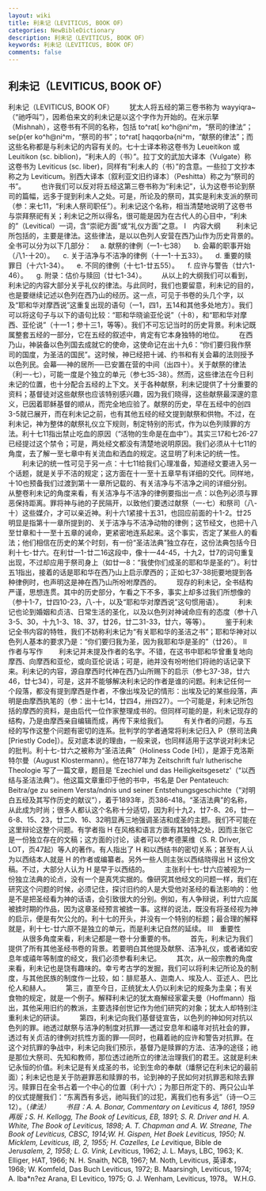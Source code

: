 ```yaml
---
layout: wiki
title: 利未记（LEVITICUS, BOOK OF）
categories: NewBibleDictionary
description: 利未记（LEVITICUS, BOOK OF）
keywords: 利未记（LEVITICUS, BOOK OF）
comments: false
---
```


## 利未记（LEVITICUS, BOOK OF）



利未记（LEVITICUS, BOOK OF）
　　犹太人将五经的第三卷书称为 wayyiqra~ （“祂呼叫”），因希伯来文的利未记是以这个字作为开始的。在米示拏（Mishnah），这卷书有不同的名称，包括 to^rat[ ko^h@ni^m，“祭司的律法”；se{p{er ko^h@ni^m，“祭司的书”；to^rat[ haqqorba{ni^m，“献祭的律法”；而这些名称都是与利未记的内容有关的。七十士译本称这卷书为 Leueitikon 或 Leuitikon (sc.
biblion)，“利未人的（书）”。拉丁文的武加大译本（Vulgate）称这卷书为 Leviticus (sc. liber)，同样有“利未人的（书）”的含意。一些拉丁文抄本称之为 Leviticum。别西大译本〔叙利亚文旧约译本〕（Peshitta）称之为“祭司的书”。
　　也许我们可以反对将五经这第三卷书称为“利未记”，认为这卷书论到祭司的篇幅，远多于提到利未人之处。可是，所论及的祭司，其实是利未支派的祭司（参：来七11，“利未人祭司职任”）。利未记这个名称，相当清楚地说明了这卷书与崇拜祭祀有关；利未记之所以得名，很可能是因为在古代人的心目中，“利未的”（Levitical）一词，含“崇祀方面”或“礼仪方面”之意。
Ⅰ　内容大纲
　　利未记所包括的，主要是律法。这些律法，是以以色列人安营在西乃山作为历史背景的。全书可以分为以下几部分：
　a. 献祭的律例（一1-七38）
　b. 会幕的职事开始（八1-十20）。
　c. 关于洁净与不洁净的律例（十一1-十五33）。
　d. 重要的赎罪日（十六1-34）。
　e. 不同的律例（十七1-廿五55）。
　f. 应许与警告（廿六1-46）。
　g. 附录：估价与赎回（廿七1-34）。
　　从以上的大纲我们可以看到，利未记的内容大部分关乎礼仪的律法。与此同时，我们也要留意，利未记的目的，也是要继续记述以色列在西乃山的经历。这一点，可见于书卷的头几个字，以及“耶和华对摩西说”这重复出现的语句（一1，四1，五14和其他多处地方）。我们可以将这句子与以下的语句比较：“耶和华晓谕亚伦说”（十8），和“耶和华对摩西、亚伦说”（十一1；参十三1，等等）。我们不可忘记当时的历史背景。利未记既属整套五经的一部分，它在五经的叙述中，肯定有它本身独特的地位。
　　在西乃山，神装备以色列国去成就它的使命，这使命记在出十九6：“你们要归我作祭司的国度，为圣洁的国民”。这时候，神已经把十诫、约书和有关会幕的法则授予以色列民。会幕──神的居所──已安置在营的中间（出四十）。关于献祭的律法（利一-七），可能一度是个独立的单元（参七35-38）。然而，这些律法在今日利未记的位置，也十分配合五经的上下文。关于各种献祭，利未记提供了十分重要的资料；基督徒对这些献祭也应该特别感兴趣，因为我们晓得，这些献祭最深邃的意义，已因着耶稣基督的顺从，而完全地应验了。献祭的历史，早在五经中的创四3-5就已展开，而在利未记之前，也有其他五经的经文提到献祭和供物。不过，在利未记，神为整体的献祭礼仪立下规则，制定特别的形式，作为以色列赎罪的方法。利十七11指出禁止吃血的原因（“活物的生命是在血中”）。其实三17和七26-27已经提过这个禁令；可是，两处经文都没有清楚地说明原因。我们必须从十七11的角度，去了解一至七章中有关流血和洒血的规定。这显明了利未记的统一性。
　　利未记的统一性可见于另一点：十七11给我们心理准备，知道经文要进入另一个话题，就是关乎不洁的规定；这方面在十一至十五章早有详细的交代。同样地，十10也预备我们过渡到第十一章所记载的、有关洁净与不洁净之间的详细分别。从整卷利未记的角度来看，有关洁净与不洁净的律例要指出一点：以色列必须与罪恶保持距离。罪将神与祂的子民隔开，以致他们要透过献祭（一-七）和祭司（八-十）这些媒介，才可以亲近神。利十六1紧接十五31，也回应前面的十1-2。廿25明显是指第十一章所提到的、关于洁净与不洁净动物的律例；这节经文，也把十八至廿章和十一至十五章的诫命，更紧密地连系起来。这个事实，否定了某些人的看法；他们相信在历史的某个时刻，有一份“圣洁法典”独立存在，这份法典包括今日利十七-廿六。在利廿一1-廿二16这段中，像十一44-45，十九2，廿7的词句重复出现，不过却应用于祭司身上（如廿一8：“我使你们成圣的耶和华是圣的”）。利廿五1指出，接着的话是耶和华在西乃山上启示摩西的；正如七37-38扼要地提到各种律例时，也声明这是神在西乃山所吩咐摩西的。
　　现存的利未记，全书结构严谨，思想连贯。其中的历史部分，乍看之下不多，事实上却多过我们所想像的（参十1-7，廿四10-23，八-十，以及“耶和华对摩西说”这句惯用语）。
　　利未记也论到婚姻和贞洁、日常生活的圣化，以及以色列对神诫命应有的态度（参十八3-5、30，十九1-3、18、37，廿26，廿二31-33，廿六，等等）。
　　鉴于利未记全书内容的特牲，我们不妨称利未记为“有关耶和华的圣洁之书”；耶和华神对以色列人基本的要求乃是：“你们要归我为圣，因为我耶和华是圣的”（廿26）。
Ⅱ　作者与写作
　　利未记并未提及作者的名字。不错，在这书中耶和华曾重复地向摩西、向摩西和亚伦，或向亚伦说话；可是，祂并没有吩咐他们将祂的话记录下来。利未记的内容，源自摩西时代神在西乃山所赐下的启示（参七37-38，廿六46，廿七34），可是，这并不能够解决利未记的作者是谁的问题。利未记任何一个段落，都没有提到摩西是作者，不像出埃及记的情形：出埃及记的某些段落，声明是由摩西执笔的（参：出十七14，廿四4，卅四27）。一个可能是，利未记所包括的摩西的资料，是由后代一位作家整理成书的。但同样可能的是，利未记现存的结构，乃是由摩西亲自编辑而成，再传下来给我们。
　　有关作者的问题，与五经的写作这整个问题有密切的连系。批判学的学者通常将利未记归入 P（祭司法典 [Priestly Code]）。反对底本说的理由，一般来说，也同样适用于这学说对利未记的批判。利十七-廿六之被称为“圣洁法典”（Holiness Code [H]），是源于克洛斯特尔曼（August Klostermann）。他在1877年为 Zeitschrift fu/r lutherische Theologie 写了一篇文章，题目是 'Ezechiel und das
Heiligkeitsgesetz'（“以西结与圣洁法典”）。他这篇文章重印于他的书中，书名是 Der Pentateuch: Beitra/ge zu seinem
Versta/ndnis und seiner Entstehungsgeschichte（“对明白五经及其写作历史的献议”），着于1893年，页386-418。“圣洁法典”的名称，从此成为时尚；很多人都认这个名称十分适切，因为利十九2，廿7-8、26，廿一6-8、15、23，廿二9、16、32明显再三地强调圣洁和成圣的主题。我们不可能在这里辩论这整个问题。有学者指 H 在风格和语言方面有其独特之处，因而主张它是一份独立存在的文稿；这方面的讨论，读者可以参考德莱维（S. R. Driver, LOT，页47起）等人的著作。有人指出了 H 和以西结书的密切关系；甚至有人认为以西结本人就是 H 的作者或编纂者。另外一些人则主张以西结晓得出 H 这份文稿。不过，大部分人认为 H 是早于以西结的。
　　主张利十七-廿六应被视为一份独立法典的论点，没有一个是真凭实据的。像研究其他经文的问题一样，我们在研究这个问题的时候，必须记住，探讨旧约的人是大受他对圣经的看法影响的：他是不是把圣经看为神的话语，会引致很大的分别。例如，有人争辩说，利廿六应属被掳时期的作品，因为这章圣经预言被掳一事。这样的说法，既没有将圣经视为神的启示，便是有欠公允的。利十七的开头，并没有一个特别的标题；最合理的解释就是，利十七-廿六原不是独立的单元，而是利未记自然的延续。
Ⅲ　重要性
　　从很多角度来看，利未记都是一卷十分重要的书。
　　首先，利未记为我们提供了所有其他圣经书卷的背景。若要明白其他提及献祭、洁净礼仪，或者诸如安息年或禧年等制度的经文，我们必须参看利未记。
　　其次，从一般宗教的角度来看，利未记也是饶有趣味的。幸亏考古学的发掘，我们可以将利未记所论及的制度，与其他民族的制度作一比较，如：腓尼基人、迦南人、埃及人、亚述人、巴比伦人和赫人。
　　第三，直至今日，正统犹太人仍以利未记的规条为圭臬；有关食物的规定，就是一个例子。解释利未记的犹太裔解经家霍夫曼（Hoffmann）指出，其他采用旧约的教派，主要选择创世记作为他们研究的对象；犹太人却特别注重利未记的研读。
　　第四，利未记向我们基督徒宣告，以色列的神如何对抗以色列的罪。祂透过献祭与洁净的制度对抗罪──透过安息年和禧年对抗社会的罪，透过有关贞洁的律例对抗性方面的罪──同时，也藉着祂的应许和警告对抗罪。在这个对抗罪的争战中，利未记向我们预示，基督乃是赎罪的方法、洁净的途径；祂是那位大祭司、先知和教师，那位透过祂所立的律法治理我们的君王。这就是利未记永恒的价值。利未记是有关成圣的书，论到生命的奉献（燔祭记在利未记的最前面）；利未记也是关于防避罪恶和赎罪的书，论到神的子民如何对抗罪恶和除去罪污。赎罪日在全书占着一个中心的位置（利十六）；为那日所定下的、两只公山羊的仪式提醒我们：“东离西有多远，祂叫我们的过犯，离我们也有多远”（诗一○三12）。（*律法）
　　书目：A. A. Bonar, Commentary on Leviticus 4, 1861, 1959 再版；S. H. Kellogg, The Book of Leviticus, EB, 1891; S. R. Driver and H. A. White, The Book of Leviticus, 1898; A. T.
Chapman and A. W. Streane, The Book of
Leviticus, CBSC, 1914;W. H.
Gispen, Het Boek Leviticus, 1950; N.
Micklem, Leviticus, IB, 2, 1955; H. Cazelles, Le Le*vitique, Bible de Je*rusalem, 2, 1958; L. G. Vink, Le*viticus, 1962; J. L. Mays, LBC, 1963; K. Elliger, HAT, 1966; N. H. Snaith, NCB, 1967; M. Noth, Leviticus, 英译本，1968; W. Komfeld, Das Buch Leviticus, 1972; B. Maarsingh, Leviticus, 1974; A. Iba*n?ez Arana, El
Levitico, 1975; G. J. Wenham, Leviticus,
1978。
W.H.G.




